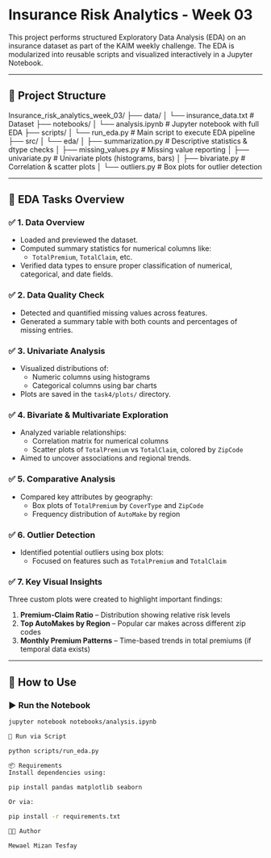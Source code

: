 # Insurance Risk Analytics - Week 03

This project performs structured Exploratory Data Analysis (EDA) on an insurance dataset as part of the KAIM weekly challenge. The EDA is modularized into reusable scripts and visualized interactively in a Jupyter Notebook.

---

## 🔧 Project Structure

Insurance_risk_analytics_week_03/
├── data/
│ └── insurance_data.txt # Dataset
├── notebooks/
│ └── analysis.ipynb # Jupyter notebook with full EDA
├── scripts/
│ └── run_eda.py # Main script to execute EDA pipeline
├── src/
│ └── eda/
│ ├── summarization.py # Descriptive statistics & dtype checks
│ ├── missing_values.py # Missing value reporting
│ ├── univariate.py # Univariate plots (histograms, bars)
│ ├── bivariate.py # Correlation & scatter plots
│ └── outliers.py # Box plots for outlier detection


---

## 📌 EDA Tasks Overview

### ✅ 1. Data Overview
- Loaded and previewed the dataset.
- Computed summary statistics for numerical columns like:
  - `TotalPremium`, `TotalClaim`, etc.
- Verified data types to ensure proper classification of numerical, categorical, and date fields.

### ✅ 2. Data Quality Check
- Detected and quantified missing values across features.
- Generated a summary table with both counts and percentages of missing entries.

### ✅ 3. Univariate Analysis
- Visualized distributions of:
  - Numeric columns using histograms
  - Categorical columns using bar charts
- Plots are saved in the `task4/plots/` directory.

### ✅ 4. Bivariate & Multivariate Exploration
- Analyzed variable relationships:
  - Correlation matrix for numerical columns
  - Scatter plots of `TotalPremium` vs `TotalClaim`, colored by `ZipCode`
- Aimed to uncover associations and regional trends.

### ✅ 5. Comparative Analysis
- Compared key attributes by geography:
  - Box plots of `TotalPremium` by `CoverType` and `ZipCode`
  - Frequency distribution of `AutoMake` by region

### ✅ 6. Outlier Detection
- Identified potential outliers using box plots:
  - Focused on features such as `TotalPremium` and `TotalClaim`

### ✅ 7. Key Visual Insights
Three custom plots were created to highlight important findings:
1. **Premium-Claim Ratio** – Distribution showing relative risk levels
2. **Top AutoMakes by Region** – Popular car makes across different zip codes
3. **Monthly Premium Patterns** – Time-based trends in total premiums (if temporal data exists)

---

## 🚀 How to Use

### ▶️ Run the Notebook
```bash
jupyter notebook notebooks/analysis.ipynb

🐍 Run via Script

python scripts/run_eda.py

📦 Requirements
Install dependencies using:

pip install pandas matplotlib seaborn

Or via:

pip install -r requirements.txt

👨‍💻 Author

Mewael Mizan Tesfay

